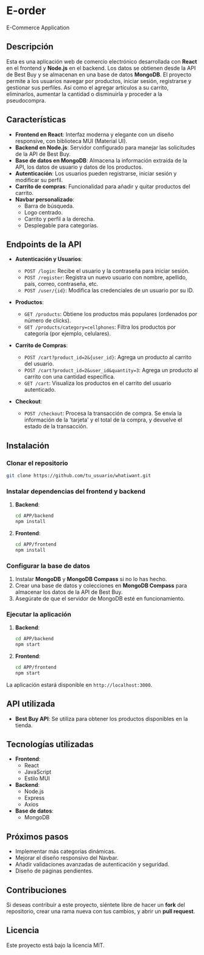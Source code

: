 
# E-order
E-Commerce Application

## Descripción
Esta es una aplicación web de comercio electrónico desarrollada con **React** en el frontend y **Node.js** en el backend. Los datos se obtienen desde la API de Best Buy y se almacenan en una base de datos **MongoDB**. El proyecto permite a los usuarios navegar por productos, iniciar sesión, registrarse y gestionar sus perfiles. Así como el agregar artículos a su carrito, eliminarlos, aumentar la cantidad o disminuirla y proceder a la pseudocompra.

## Características
- **Frontend en React**: Interfaz moderna y elegante con un diseño responsive, con biblioteca MUI (Material UI).
- **Backend en Node.js**: Servidor configurado para manejar las solicitudes de la API de Best Buy.
- **Base de datos en MongoDB**: Almacena la información extraída de la API, los datos de usuario y datos de los productos.
- **Autenticación**: Los usuarios pueden registrarse, iniciar sesión y modificar su perfil.
- **Carrito de compras**: Funcionalidad para añadir y quitar productos del carrito.
- **Navbar personalizado**:
  - Barra de búsqueda.
  - Logo centrado.
  - Carrito y perfil a la derecha.
  - Desplegable para categorías.

## Endpoints de la API

- **Autenticación y Usuarios**:
  - `POST /login`: Recibe el usuario y la contraseña para iniciar sesión.
  - `POST /register`: Registra un nuevo usuario con nombre, apellido, país, correo, contraseña, etc.
  - `POST /user/{id}`: Modifica las credenciales de un usuario por su ID.

- **Productos**:
  - `GET /products`: Obtiene los productos más populares (ordenados por número de clicks).
  - `GET /products/category=cellphones`: Filtra los productos por categoría (por ejemplo, celulares).

- **Carrito de Compras**:
  - `POST /cart?product_id=2&{user_id}`: Agrega un producto al carrito del usuario.
  - `POST /cart?product_id=2&user_id&quantity=3`: Agrega un producto al carrito con una cantidad específica.
  - `GET /cart`: Visualiza los productos en el carrito del usuario autenticado.

- **Checkout**:
  - `POST /checkout`: Procesa la transacción de compra. Se envía la información de la 'tarjeta' y el total de la compra, y devuelve el estado de la transacción.

## Instalación

### Clonar el repositorio
```bash
git clone https://github.com/tu_usuario/whatiwant.git
```

### Instalar dependencias del frontend y backend
1. **Backend**:
    ```bash
    cd APP/backend
    npm install
    ```
2. **Frontend**:
    ```bash
    cd APP/frontend
    npm install
    ```

### Configurar la base de datos
1. Instalar **MongoDB** y **MongoDB Compass** si no lo has hecho.
2. Crear una base de datos y colecciones en **MongoDB Compass** para almacenar los datos de la API de Best Buy.
3. Asegúrate de que el servidor de MongoDB esté en funcionamiento.

### Ejecutar la aplicación

1. **Backend**:
    ```bash
    cd APP/backend
    npm start
    ```
2. **Frontend**:
    ```bash
    cd APP/frontend
    npm start
    ```

La aplicación estará disponible en `http://localhost:3000`.

## API utilizada
- **Best Buy API**: Se utiliza para obtener los productos disponibles en la tienda.

## Tecnologías utilizadas
- **Frontend**:
  - React
  - JavaScript
  - Estilo MUI
- **Backend**:
  - Node.js
  - Express
  - Axios
- **Base de datos**:
  - MongoDB

## Próximos pasos
- Implementar más categorías dinámicas.
- Mejorar el diseño responsivo del Navbar.
- Añadir validaciones avanzadas de autenticación y seguridad.
- Diseño de páginas pendientes.

## Contribuciones
Si deseas contribuir a este proyecto, siéntete libre de hacer un **fork** del repositorio, crear una rama nueva con tus cambios, y abrir un **pull request**.

## Licencia
Este proyecto está bajo la licencia MIT.
